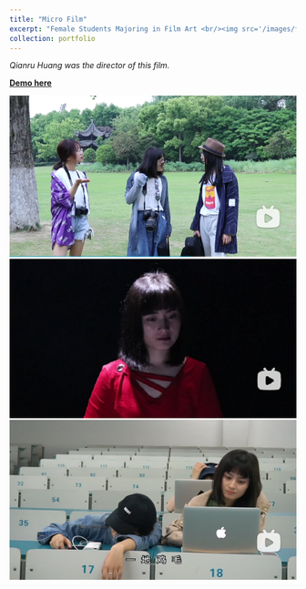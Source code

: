 ```yaml
---
title: "Micro Film"
excerpt: "Female Students Majoring in Film Art <br/><img src='/images/film1.png'>"
collection: portfolio
--- 
```


*Qianru Huang was the director of this film.*

[**Demo here**](https://www.bilibili.com/video/BV1AW411V77a?spm_id_from=333.999.0.0&vd_source=87bcc1173b38ca4592a0934cef5dc79)

<img src='/images/film1.png'>
<img src='/images/film2.png'>
<img src='/images/film3.png'>
